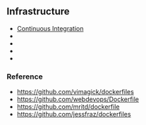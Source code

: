 ## Infrastructure

- [Continuous Integration](https://martinfowler.com/articles/continuousIntegration.html)
- []()
- []()
- []()
- []()



### Reference
- https://github.com/vimagick/dockerfiles
- https://github.com/webdevops/Dockerfile
- https://github.com/mritd/dockerfile
- https://github.com/jessfraz/dockerfiles